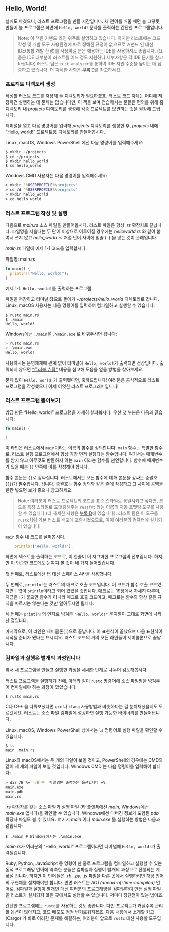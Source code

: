 ## Hello, World!

설치도 마쳤으니, 러스트 프로그램을 만들 시간입니다.
새 언어를 배울 때면 늘 그렇듯,
만들어 볼 프로그램은 화면에 `Hello, world!` 문자를 출력하는 간단한 프로그램입니다.

> Note:
> 이 책은 커맨드 라인 위주로 설명하고 있습니다.
> 하지만 러스트에는 코드 작성 및 개발 도구 사용환경에 따로 정해진 규정이 없으므로
> 커맨드 인 대신 IDE(통합 개발 환경)를 사용하실 분은 애용하는 IDE를 사용하셔도 좋습니다.
> (요즘은 IDE 대부분이 러스트를 어느 정도 지원하니 세부사항은 각 IDE 문서를 참고 바랍니다)
> 러스트 팀은 `rust-analyzer`를 통하여 IDE 지원 수준을 높이는 데 집중하고 있습니다.
> 더 자세한 사항은 [부록 D][devtools]<!-- ignore -->를 참고하세요.

### 프로젝트 디렉토리 생성

작성할 러스트 코드를 저장해 둘 디렉토리가 필요하겠죠.
러스트 코드 자체는 어디에 저장하건 실행하는 데 문제는 없습니다만,
이 책을 보며 연습하시는 분들은 편의를 위해 홈 디렉토리 내 *projects*
디렉토리를 생성해 각종 프로젝트를 보관하는 것을 권장해 드립니다.

터미널을 열고 다음 명령어를 입력해 *projects* 디렉토리를 생성한 후,
*projects* 내에 “Hello, world!” 프로젝트용 디렉토리를 만들어봅시다.

Linux, macOS, Windows PowerShell 에선 다음 명령어를 입력해주세요:

```console
$ mkdir ~/projects
$ cd ~/projects
$ mkdir hello_world
$ cd hello_world
```

Windows CMD 사용자는 다음 명령어를 입력해주세요:

```cmd
> mkdir "%USERPROFILE%\projects"
> cd /d "%USERPROFILE%\projects"
> mkdir hello_world
> cd hello_world
```

### 러스트 프로그램 작성 및 실행

다음으로 *main.rs* 소스 파일을 만들어봅시다. 러스트 파일은 항상
*.rs* 확장자로 끝납니다. 파일명을 지을때는 두 단어 이상으로 이루어질 경우에는
*helloworld.rs* 와 같이 붙여서 쓰지 않고 *hello_world.rs* 처럼 단어 사이에
밑줄 (`_`) 을 넣는 것이 관례입니다.

*main.rs* 파일에 예제 1-1 코드를 입력합시다.

<span class="filename">파일명: main.rs</span>

```rust
fn main() {
  println!("Hello, world!");
}
```

<span class="caption">예제 1-1: `Hello, world!`를 출력하는 프로그램</span>

파일을 저장하고 터미널 창으로 돌아가 *~/projects/hello_world*
디렉토리로 갑니다. Linux, macOS 사용자는 다음 명령어를 입력하여
컴파일하고 실행할 수 있습니다:

```console
$ rustc main.rs
$ ./main
Hello, world!
```

Windows에선 `./main`을 `.\main.exe` 로 바꿔주시면 됩니다:

```powershell
> rustc main.rs
> .\main.exe
Hello, world!
```

사용하시는 운영체제에 관계 없이
터미널에 `Hello, world!`가 출력되면 정상입니다.
출력되지 않으면 [“트러블 슈팅”][troubleshooting]<!-- ignore -->
내용을 참고해 도움을 얻을 방법을 찾아보세요.

문제 없이 `Hello, world!`가 출력됐다면, 축하드립니다! 여러분은 공식적으로
러스트 프로그램을 작성했으니 이제 어엿한 러스트 프로그래머입니다!

### 러스트 프로그램 뜯어보기

방금 만든 “Hello, world!” 프로그램을 자세히 살펴봅시다.
우선 첫 부분은 다음과 같습니다:

```rust
fn main() {

}
```

이 라인은 러스트에서 `main`이라는 이름의 함수를 정의합니다. `main` 함수는
특별한 함수로, 러스트 실행 프로그램에서 항상 가장 먼저 실행되는 함수입니다.
여기서는 매개변수를 받지 않고 아무것도 반환하지 않는 `main` 이라는 함수를 선언합니다.
함수에 매개변수가 있을 때는 `()` 안쪽에 이를 작성해야 합니다.

함수 본문은 `{}`로 감싸집니다. 러스트에서는 모든 함수에 대해 본문을 감싸는
중괄호(`{}`)가 필수입니다. 겁니다. 중괄호는 함수 정의와 같은 줄에 작성하고
그 사이에 공백을 한칸 넣으면 보기 좋으니 참고하세요.

> Note: 여러분이 러스트 프로젝트의 코드를 표준 스타일로 통일시키고 싶다면,
> 코드를 특정 스타일로 포맷팅해주는 `rustfmt` 라는 이름의 자동 포맷팅 도구를
> 사용할 수 있습니다 (더 자세한 사항은
> [부록 D][devtools]<!-- ignore -->에 있습니다).
> 러스트 팀은 이 도구를 `rustc`처럼 기본 러스트 배포에
> 포함시켰으므로, 이미 여러분의 컴퓨터에 설치되어 있습니다!

`main` 함수 내 코드를 살펴봅시다.

```rust
    println!("Hello, world!");
```

화면에 텍스트를 출력하는 코드로, 이 한줄이 이 자그마한 프로그램의 전부입니다.
하지만 이 단순한 코드에도 눈여겨 볼 것이 네 가지 들어있습니다.

첫 번째로, 러스트에선 탭 대신 스페이스 4칸을 사용합니다.

두 번째로, `println!`는 러스트의 매크로 호출 코드입니다. 이 코드가
함수 호출 코드였다면 `!` 없이 `println`이라고 되어 있었을 것입니다.
매크로는 19장에서 자세히 다루며, 지금은 `!`가 붙으면 함수가 아니라
매크로 호출 코드이고, 매크로는 함수와 항상 같은 규칙을 따르지는 않는다는
것만 알아두시면 됩니다.

세 번째는 `println!`의 인자로 넘겨준 `"Hello, world!"` 문자열이
그대로 화면에 나타난 점입니다.

마지막으로, 이 라인은 세미콜론(`;`)으로 끝납니다. 이 표현식이
끝났으며 다음 표현식이 시작될 준비가 됐다는 표시지요. 러스트
코드의 거의 모든 라인들이 세미콜론으로 끝납니다.

### 컴파일과 실행은 별개의 과정입니다

앞서 새 프로그램을 만들고 실행한 과정을
세세한 단계로 나누어 검토해봅시다.

러스트 프로그램을 실행하기 전에, 아래와 같이 `rustc`
명령어에 소스 파일명을 넘겨주어 컴파일해야 하는 과정이
있었습니다:

```console
$ rustc main.rs
```

C나 C++ 을 다뤄보셨다면 `gcc` 나 `clang` 사용방법과 비슷하다는 걸 눈치채셨을지도 모르겠네요.
러스트는 소스 파일 컴파일에 성공하면 실행 가능한 바이너리를 만들어냅니다.

Linux, macOS, Windows PowerShell 상에서는
`ls` 명령어로 실행 파일을 확인할 수 있습니다.

```console
$ ls
main  main.rs
```

Linux와 macOS에서는 두 개의 파일이 보일 것이고, PowerShell의 경우에는
CMD와 같이 세 개의 파일이 보일 것입니다. Windows CMD 는 다음 명령어를
입력해야 합니다:

```cmd
> dir /B %= `/B`는  파일명만 출력하는 옵션입니다 =%
main.exe
main.pdb
main.rs
```

*.rs* 확장자를 갖는 소스 파일과 실행 파일
(타 플랫폼에선 *main*, Windows에선 *main.exe* 입니다)을 확인할 수 있습니다.
Windows에선 디버깅 정보가 포함된 *pdb* 확장자 파일도 볼 수 있네요.
여기서 *main* 이나 *main.exe* 를 실행하는 방법은 다음과 같습니다:

```text
$ ./main # Windows에서는 .\main.exe
```

*main.rs*가 여러분의 “Hello, world!” 프로그램이라면
터미널에 `Hello, world!`가 출력될겁니다.

Ruby, Python, JavaScript 등 명령어 한 줄로 프로그램을 컴파일하고
실행할 수 있는 동적 프로그래밍 언어에 익숙한 분들은 컴파일과 실행이
별개의 과정으로 진행되는 게 낯설 겁니다. 하지만 이 언어들은
*.rb*, *.py*, *.js* 파일을 다른 곳에서 실행하려면 해당 언어의 구현체를 설치해야만 합니다.
반면 러스트는 *AOT(ahead-of-time-compiled)* 언어로,
컴파일과 실행이 별개인 대신 여러분의 프로그래밍을 컴파일하여 만든 실행 파일을
러스트가 설치되지 않은 곳에서도 실행할 수 있습니다.
저마다 장단점이 있는 법이죠.

간단한 프로그램에는 `rustc`를 사용하는 것도 좋습니다.
다만 프로젝트가 커질수록 관리할 옵션이 많아지고, 코드 배포도 점점 번거로워지겠죠.
다음 내용에서 소개할 카고 (Cargo) 가 바로 이러한 문제를 해결하는,
여러분이 앞으로 `rustc` 대신 사용할 도구입니다.

[troubleshooting]: ch01-01-installation.html#troubleshooting
[devtools]: appendix-04-useful-development-tools.md
